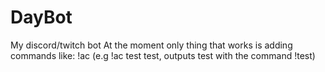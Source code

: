 # DayBot
My discord/twitch bot
At the moment only thing that works is adding commands like:
!ac <command> <output> (e.g !ac test test, outputs test with the command !test)
